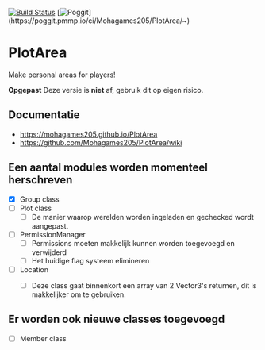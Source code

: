 [![Build Status](https://travis-ci.com/Mohagames205/PlotArea.svg?token=33b9XYyKJNCzDYxGkN7H&branch=beta)](https://travis-ci.com/Mohagames205/PlotArea) [![Poggit](https://poggit.pmmp.io/ci.shield/Mohagames205/PlotArea/~)](https://poggit.pmmp.io/ci/Mohagames205/PlotArea/~)

# PlotArea
Make personal areas for players!

**Opgepast** Deze versie is __niet__ af, gebruik dit op eigen risico.

## Documentatie
* https://mohagames205.github.io/PlotArea
* https://github.com/Mohagames205/PlotArea/wiki

## Een aantal modules worden momenteel herschreven
- [x] Group class
- [ ] Plot class
  - [ ] De manier waarop werelden worden ingeladen en gechecked wordt aangepast.
- [ ] PermissionManager
  - [ ] Permissions moeten makkelijk kunnen worden toegevoegd en verwijderd
  - [ ] Het huidige flag systeem elimineren
- [ ] Location
  - [ ] Deze class gaat binnenkort een array van 2 Vector3's returnen, dit is makkelijker om te gebruiken.


## Er worden ook nieuwe classes toegevoegd
- [ ] Member class
